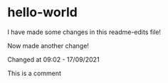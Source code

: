 # hello-world
I have made some changes in this readme-edits file!

Now made another change!

Changed at 09:02 - 17/09/2021

This is a comment

